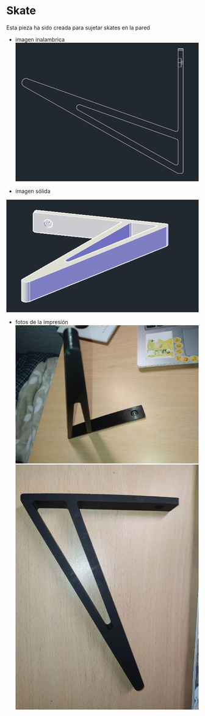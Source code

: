 # Skate
Esta pieza ha sido creada para sujetar skates en la pared

- imagen inalambrica
![skate1](images/skate2.PNG)

- imagen sólida

![skate1](images/skate1.PNG)

- fotos de la impresión
![skate1](images/skate3.jpg)
![skate1](images/skate4.jpg)
